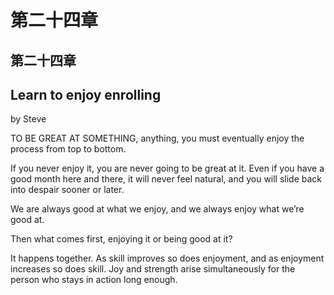 # 第二十四章

## 第二十四章

## Learn to enjoy enrolling

by Steve

TO BE GREAT AT SOMETHING, anything, you must eventually enjoy the process from top to bottom.

If you never enjoy it, you are never going to be great at it. Even if you have a good month here and there, it will never feel natural, and you will slide back into despair sooner or later.

We are always good at what we enjoy, and we always enjoy what we’re good at.

Then what comes first, enjoying it or being good at it?

It happens together. As skill improves so does enjoyment, and as enjoyment increases so does skill. Joy and strength arise simultaneously for the person who stays in action long enough.

